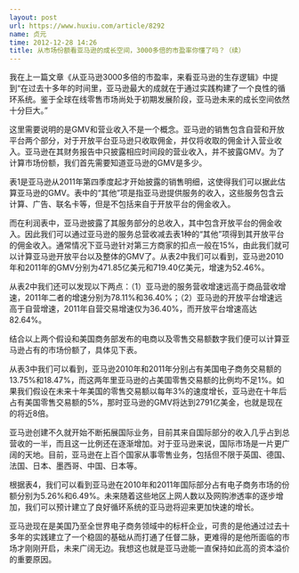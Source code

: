 ```yaml
---
layout: post
url: https://www.huxiu.com/article/8292
name: 贞元
time: 2012-12-28 14:26
title: 从市场份额看亚马逊的成长空间，3000多倍的市盈率你懂了吗？（续）
---
```

我在上一篇文章《从亚马逊3000多倍的市盈率，来看亚马逊的生存逻辑》中提到“在过去十多年的时间里，亚马逊最大的成就在于通过实践构建了一个良性的循环系统。鉴于全球在线零售市场尚处于初期发展阶段，亚马逊未来的成长空间依然十分巨大。”

这里需要说明的是GMV和营业收入不是一个概念。亚马逊的销售包含自营和开放平台两个部分，对于开放平台亚马逊只收取佣金，并仅将收取的佣金计入营业收入。亚马逊在其财务报告中只披露相应时间段的营业收入，并不披露GMV。为了计算市场份额，我们首先需要知道亚马逊的GMV是多少。

表1是亚马逊从2011年第四季度起才开始披露的销售明细，这使得我们可以据此估算亚马逊的GMV。表中的“其他”项是指亚马逊提供服务的收入，这些服务包含云计算、广告、联名卡等，但是不包括来自于开放平台的佣金收入。

而在利润表中，亚马逊披露了其服务部分的总收入，其中包含开放平台的佣金收入。因此我们可以通过亚马逊的服务总营收减去表1种的“其他”项得到其开放平台的佣金收入。通常情况下亚马逊针对第三方商家的扣点一般在15%，由此我们就可以计算亚马逊开放平台以及整体的GMV了。从表2中我们可以看到，亚马逊2010年和2011年的GMV分别为471.85亿美元和719.40亿美元，增速为52.46%。

从表2中我们还可以发现以下两点：（1）亚马逊的服务营收增速远高于商品营收增速，2011年二者的增速分别为78.11%和36.40%；（2）亚马逊的开放平台增速远高于自营增速，2011年自营交易增速仅为36.40%，而开放平台增速高达82.64%。

结合以上两个假设和美国商务部发布的电商以及零售交易额数字我们便可以计算亚马逊占有的市场份额了，具体见下表。

从表3中我们可以看到，亚马逊2010年和2011年分别占有美国电子商务交易额的13.75%和18.47%，而这两年里亚马逊的占美国零售交易额的比例均不足1%。如果我们假设在未来十年美国的零售交易额以每年3%的速度增长，亚马逊在十年后占有美国零售交易额的5%，那时亚马逊的GMV将达到2791亿美金，也就是现在的将近8倍。

亚马逊创建不久就开始不断拓展国际业务，目前其来自国际部分的收入几乎占到总营收的一半，而且这一比例还在逐渐增加。对于亚马逊来说，国际市场是一片更广阔的天地。目前，亚马逊在上百个国家从事零售业务，包括但不限于英国、德国、法国、日本、墨西哥、中国、日本等。

根据表4，我们可以看到亚马逊在2010年和2011年国际部分占有电子商务市场的份额分别为5.26%和6.49%。未来随着这些地区上网人数以及网购渗透率的逐步增加，我们可以预计建立了良好循环系统的亚马逊将迎来更加快速的增长。

亚马逊现在是美国乃至全世界电子商务领域中的标杆企业，可贵的是他通过过去十多年的实践建立了一个稳固的基础从而打通了任督二脉，更难得的是他所面临的市场才刚刚开启，未来广阔无边。我想这也就是亚马逊能一直保持如此高的资本溢价的重要原因。


